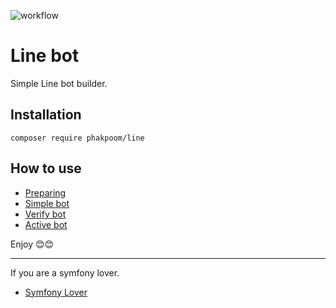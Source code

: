 ![workflow](https://github.com/phakpoom/line/workflows/Line%20messaging%20api/badge.svg)

# Line bot 
Simple Line bot builder.

## Installation

```composer require phakpoom/line```

## How to use
- [Preparing](https://github.com/phakpoom/line/blob/master/doc/0-Preparing.md)
- [Simple bot](https://github.com/phakpoom/line/blob/master/doc/1-Simple-Bot.md)
- [Verify bot](https://github.com/phakpoom/line/blob/master/doc/1-Verify-Bot.md)
- [Active bot](https://github.com/phakpoom/line/blob/master/doc/1-Active-Bot.md)

Enjoy 😊😊
____

If you are a symfony lover.
- [Symfony Lover](https://github.com/phakpoom/line/blob/master/doc/4-Symfony.md)
